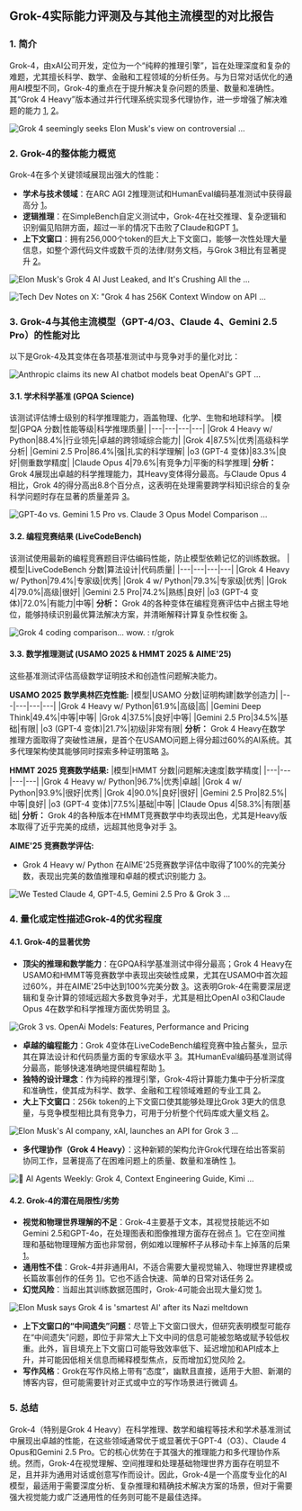 ## Grok-4实际能力评测及与其他主流模型的对比报告

### 1. 简介

Grok-4，由xAI公司开发，定位为一个“纯粹的推理引擎”，旨在处理深度和复杂的难题，尤其擅长科学、数学、金融和工程领域的分析任务。与为日常对话优化的通用AI模型不同，Grok-4的重点在于提升解决复杂问题的质量、数量和准确性。其“Grok 4 Heavy”版本通过并行代理系统实现多代理协作，进一步增强了解决难题的能力 [1](https://writingmate.ai/blog/grok-4-access-capabilites), [2](https://www.baytechconsulting.com/blog/grok-4-vs-gpt-4o-claude-gemini-the-ultimate-b2b-ai-showdown-2025)。

![Grok 4 seemingly seeks Elon Musk's view on controversial ...](https://cdn.mos.cms.futurecdn.net/KcvEjKSGSfJ2uYRZv7qE2Q.jpg)

### 2. Grok-4的整体能力概览

Grok-4在多个关键领域展现出强大的性能：
*   **学术与技术领域**：在ARC AGI 2推理测试和HumanEval编码基准测试中获得最高分 [1](https://writingmate.ai/blog/grok-4-access-capabilites)。
*   **逻辑推理**：在SimpleBench自定义测试中，Grok-4在社交推理、复杂逻辑和识别偏见陷阱方面，超过一半的情况下击败了Claude和GPT [1](https://writingmate.ai/blog/grok-4-access-capabilites)。
*   **上下文窗口**：拥有256,000个token的巨大上下文窗口，能够一次性处理大量信息，如整个源代码文件或数千页的法律/财务文档，与Grok 3相比有显著提升 [2](https://www.baytechconsulting.com/blog/grok-4-vs-gpt-4o-claude-gemini-the-ultimate-b2b-ai-showdown-2025)。

![Elon Musk's Grok 4 AI Just Leaked, and It's Crushing All the ...](https://felloai.com/wp-content/uploads/2025/07/xAI-Grok-4-launches-in-July-and-early-leaks-suggest-massive-improvements.jpg)

![Tech Dev Notes on X: "Grok 4 has 256K Context Window on API ...](https://pbs.twimg.com/media/GveN2gqXkAAwX7G.jpg:large)

### 3. Grok-4与其他主流模型（GPT-4/O3、Claude 4、Gemini 2.5 Pro）的性能对比

以下是Grok-4及其变体在各项基准测试中与竞争对手的量化对比：

![Anthropic claims its new AI chatbot models beat OpenAI's GPT ...](https://techcrunch.com/wp-content/uploads/2023/11/Claude2_Blog_V1-1.webp)

#### 3.1. 学术科学基准 (GPQA Science)

该测试评估博士级别的科学推理能力，涵盖物理、化学、生物和地球科学。
|模型|GPQA 分数|性能等级|科学推理质量|
|---|---|---|---|
|Grok 4 Heavy w/ Python|88.4%|行业领先|卓越的跨领域综合能力|
|Grok 4|87.5%|优秀|高级科学分析|
|Gemini 2.5 Pro|86.4%|强|扎实的科学理解|
|o3 (GPT-4 变体)|83.3%|良好|侧重数学精度|
|Claude Opus 4|79.6%|有竞争力|平衡的科学推理|
**分析：** Grok 4展现出卓越的科学推理能力，其Heavy变体得分最高。与Claude Opus 4相比，Grok 4的得分高出8.8个百分点，这表明在处理需要跨学科知识综合的复杂科学问题时存在显著的质量差异 [3](https://www.getpassionfruit.com/blog/grok-4-vs-gemini-2-5-pro-vs-claude-4-vs-chatgpt-o3-vs-grok-3-comparison-benchmarks-recommendations)。

![GPT-4o vs. Gemini 1.5 Pro vs. Claude 3 Opus Model Comparison ...](https://images.prismic.io/encord/ZkYKYCol0Zci9NOg_image-30-.png?auto=format%2Ccompress&fit=max)

#### 3.2. 编程竞赛结果 (LiveCodeBench)

该测试使用最新的编程竞赛题目评估编码性能，防止模型依赖记忆的训练数据。
|模型|LiveCodeBench 分数|算法设计|代码质量|
|---|---|---|---|
|Grok 4 Heavy w/ Python|79.4%|专家级|优秀|
|Grok 4 w/ Python|79.3%|专家级|优秀|
|Grok 4|79.0%|高级|很好|
|Gemini 2.5 Pro|74.2%|熟练|良好|
|o3 (GPT-4 变体)|72.0%|有能力|中等|
**分析：** Grok 4的各种变体在编程竞赛评估中占据主导地位，能够持续识别最优算法解决方案，并清晰解释计算复杂性权衡 [3](https://www.getpassionfruit.com/blog/grok-4-vs-gemini-2-5-pro-vs-claude-4-vs-chatgpt-o3-vs-grok-3-comparison-benchmarks-recommendations)。

![Grok 4 coding comparison... wow. : r/grok](https://preview.redd.it/grok-4-coding-comparison-wow-v0-wf23c3lot4cf1.jpeg?auto=webp&s=7d145bc79e931156de67aafe045b7bceea487372)

#### 3.3. 数学推理测试 (USAMO 2025 & HMMT 2025 & AIME'25)

这些基准测试评估高级数学证明技术和创造性问题解决能力。

**USAMO 2025 数学奥林匹克性能:**
|模型|USAMO 分数|证明构建|数学创造力|
|---|---|---|---|
|Grok 4 Heavy w/ Python|61.9%|高级|高|
|Gemini Deep Think|49.4%|中等|中等|
|Grok 4|37.5%|良好|中等|
|Gemini 2.5 Pro|34.5%|基础|有限|
|o3 (GPT-4 变体)|21.7%|初级|非常有限|
**分析：** Grok 4 Heavy在数学推理方面取得了突破性进展，是首个在USAMO问题上得分超过60%的AI系统。其多代理架构使其能够同时探索多种证明策略 [3](https://www.getpassionfruit.com/blog/grok-4-vs-gemini-2-5-pro-vs-claude-4-vs-chatgpt-o3-vs-grok-3-comparison-benchmarks-recommendations)。

**HMMT 2025 竞赛数学结果:**
|模型|HMMT 分数|问题解决速度|数学精度|
|---|---|---|---|
|Grok 4 Heavy w/ Python|96.7%|优秀|卓越|
|Grok 4 w/ Python|93.9%|很好|优秀|
|Grok 4|90.0%|良好|很好|
|Gemini 2.5 Pro|82.5%|中等|良好|
|o3 (GPT-4 变体)|77.5%|基础|中等|
|Claude Opus 4|58.3%|有限|基础|
**分析：** Grok 4的各种版本在HMMT竞赛数学中均表现出色，尤其是Heavy版本取得了近乎完美的成绩，远超其他竞争对手 [3](https://www.getpassionfruit.com/blog/grok-4-vs-gemini-2-5-pro-vs-claude-4-vs-chatgpt-o3-vs-grok-3-comparison-benchmarks-recommendations)。

**AIME'25 竞赛数学评估:**
*   Grok 4 Heavy w/ Python 在AIME'25竞赛数学评估中取得了100%的完美分数，表现出完美的数值推理和卓越的模式识别能力 [3](https://www.getpassionfruit.com/blog/grok-4-vs-gemini-2-5-pro-vs-claude-4-vs-chatgpt-o3-vs-grok-3-comparison-benchmarks-recommendations)。

![We Tested Claude 4, GPT-4.5, Gemini 2.5 Pro & Grok 3 ...](https://felloai.com/wp-content/uploads/2025/05/Find-out-which-AI-is-the-best-as-of-May-2025-%E2%80%93-Ultimate-comparison-of-Claude-ChatGPT-Gemini-and-Grok.jpg)

### 4. 量化或定性描述Grok-4的优劣程度

#### 4.1. Grok-4的显著优势

*   **顶尖的推理和数学能力**：在GPQA科学基准测试中得分最高；Grok 4 Heavy在USAMO和HMMT等竞赛数学中表现出突破性成果，尤其在USAMO中首次超过60%，并在AIME'25中达到100%完美分数 [3](https://www.getpassionfruit.com/blog/grok-4-vs-gemini-2-5-pro-vs-claude-4-vs-chatgpt-o3-vs-grok-3-comparison-benchmarks-recommendations)。这表明Grok-4在需要深层逻辑和复杂计算的领域远超大多数竞争对手，尤其是相比OpenAI o3和Claude Opus 4在数学和科学推理方面优势明显 [3](https://www.getpassionfruit.com/blog/grok-4-vs-gemini-2-5-pro-vs-claude-4-vs-chatgpt-o3-vs-grok-3-comparison-benchmarks-recommendations)。

![Grok 3 vs. OpenAi Models: Features, Performance and Pricing](https://static.wixstatic.com/media/37becb_694dd9d74425493b9f36f2f90e2fdd69~mv2.jpg)

*   **卓越的编程能力**：Grok 4变体在LiveCodeBench编程竞赛中独占鳌头，显示其在算法设计和代码质量方面的专家级水平 [3](https://www.getpassionfruit.com/blog/grok-4-vs-gemini-2-5-pro-vs-claude-4-vs-chatgpt-o3-vs-grok-3-comparison-benchmarks-recommendations)。其HumanEval编码基准测试得分最高，能够快速准确地提供编程帮助 [1](https://writingmate.ai/blog/grok-4-access-capabilites)。
*   **独特的设计理念**：作为纯粹的推理引擎，Grok-4将计算能力集中于分析深度和准确性，使其成为科学、数学、金融和工程领域难题的专业工具 [2](https://www.baytechconsulting.com/blog/grok-4-vs-gpt-4o-claude-gemini-the-ultimate-b2b-ai-showdown-2025)。
*   **大上下文窗口**：256k token的上下文窗口使其能够处理比Grok 3更大的信息量，与竞争模型相比具有竞争力，可用于分析整个代码库或大量文档 [2](https://www.baytechconsulting.com/blog/grok-4-vs-gpt-4o-claude-gemini-the-ultimate-b2b-ai-showdown-2025)。

![Elon Musk's AI company, xAI, launches an API for Grok 3 ...](https://techcrunch.com/wp-content/uploads/2023/11/xAI-Grok-GettyImages-1765893916.jpeg)

*   **多代理协作（Grok 4 Heavy）**：这种新颖的架构允许Grok代理在给出答案前协同工作，显著提高了在困难问题上的质量、数量和准确性 [1](https://writingmate.ai/blog/grok-4-access-capabilites)。

![🤖 AI Agents Weekly: Grok 4, Context Engineering Guide, Kimi ...](https://substackcdn.com/image/fetch/$s_!-g7o!,f_auto,q_auto:good,fl_progressive:steep/https%3A%2F%2Fsubstack-post-media.s3.amazonaws.com%2Fpublic%2Fimages%2Fa93c5877-0297-4924-882c-ca8bc6929869_3916x1792.jpeg)

#### 4.2. Grok-4的潜在局限性/劣势

*   **视觉和物理世界理解的不足**：Grok-4主要基于文本，其视觉技能远不如Gemini 2.5和GPT-4o，在处理图表和图像推理方面存在弱点 [1](https://writingmate.ai/blog/grok-4-access-capabilites)。它在空间推理和基础物理理解方面也非常弱，例如难以理解杯子从移动卡车上掉落的后果 [1](https://writingmate.ai/blog/grok-4-access-capabilites)。
*   **通用性不佳**：Grok-4并非通用AI，不适合需要大量视觉输入、物理世界建模或长篇故事创作的任务 [1](https://writingmate.ai/blog/grok-4-access-capabilites)]。它也不适合快速、简单的日常对话任务 [2](https://www.baytechconsulting.com/blog/grok-4-vs-gpt-4o-claude-gemini-the-ultimate-b2b-ai-showdown-2025)。
*   **幻觉风险**：当超出其训练数据范围时，Grok-4可能会出现大量幻觉 [1](https://writingmate.ai/blog/grok-4-access-capabilites)。

![Elon Musk says Grok 4 is 'smartest AI' after its Nazi meltdown](https://www.usatoday.com/gcdn/authoring/authoring-images/2025/07/10/USAT/84538285007-20250216-t-140100-z-50618772-rc-2-pvcaupm-9-v-rtrmadp-3-xaiai.JPG)

*   **上下文窗口的“中间遗失”问题**：尽管上下文窗口很大，但研究表明模型可能存在“中间遗失”问题，即位于非常大上下文中间的信息可能被忽略或赋予较低权重。此外，盲目填充上下文窗口可能导致效率低下、延迟增加和API成本上升，并可能因低相关信息而稀释模型焦点，反而增加幻觉风险 [2](https://www.baytechconsulting.com/blog/grok-4-vs-gpt-4o-claude-gemini-the-ultimate-b2b-ai-showdown-2025)。
*   **写作风格**：Grok在写作风格上带有“态度”，幽默且直接，适用于大胆、新潮的博客内容，但可能需要针对正式或中立的写作场景进行微调 [4](https://smithdigital.io/blog/chatgpt-vs.-gemini-vs.-claude-vs.-grok-which-ai-writing-assistant-works-best-for-you)。

### 5. 总结

Grok-4（特别是Grok 4 Heavy）在科学推理、数学和编程等技术和学术基准测试中展现出卓越的性能，在这些领域通常优于或显著优于GPT-4（O3）、Claude 4 Opus和Gemini 2.5 Pro。它的核心优势在于其强大的推理能力和多代理协作系统。然而，Grok-4在视觉理解、空间推理和处理基础物理世界方面存在明显不足，且并非为通用对话或创意写作而设计。因此，Grok-4是一个高度专业化的AI模型，最适用于需要深度分析、复杂推理和精确技术解决方案的场景，但对于需要强大视觉能力或广泛通用性的任务则可能不是最佳选择。
